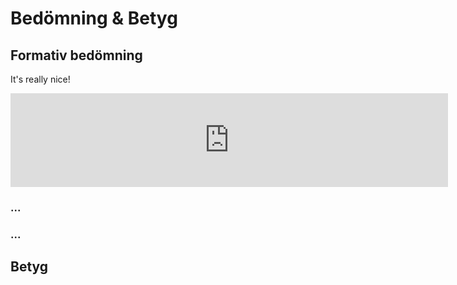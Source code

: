# Bedömning & Betyg

## Formativ bedömning

It's really nice!

<iframe src="https://docs.google.com/forms/d/13KExITglXiOJHj7SK7WSw826-BbQrFp7chB6ty-eGi8/viewform?embedded=true" width="700" frameborder="0" marginheight="0" marginwidth="0" scrolling="no">Loading...</iframe>

### ...

### ...

## Betyg